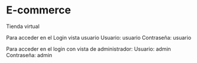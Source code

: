 # E-commerce
Tienda virtual

Para acceder en el Login vista usuario
Usuario: usuario
Contraseña: usuario

Para acceder en el login con vista de administrador:
Usuario: admin
Contraseña: admin
